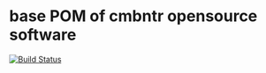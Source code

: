 base POM of cmbntr opensource software
======================================

[![Build Status](https://travis-ci.org/cmbntr/cmbntr-oss-parent.png)](https://travis-ci.org/cmbntr/cmbntr-oss-parent])
